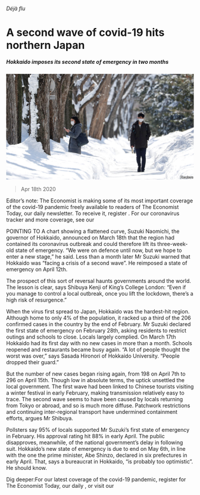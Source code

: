 ###### Déjà flu

# A second wave of covid-19 hits northern Japan 

##### Hokkaido imposes its second state of emergency in two months 

![image](images/20200418_ASP005_0.jpg) 

> Apr 18th 2020 

Editor’s note: The Economist is making some of its most important coverage of the covid-19 pandemic freely available to readers of The Economist Today, our daily newsletter. To receive it, register . For our coronavirus tracker and more coverage, see our 

POINTING TO A chart showing a flattened curve, Suzuki Naomichi, the governor of Hokkaido, announced on March 18th that the region had contained its coronavirus outbreak and could therefore lift its three-week-old state of emergency. “We were on defence until now, but we hope to enter a new stage,” he said. Less than a month later Mr Suzuki warned that Hokkaido was “facing a crisis of a second wave”. He reimposed a state of emergency on April 12th.

The prospect of this sort of reversal haunts governments around the world. The lesson is clear, says Shibuya Kenji of King’s College London: “Even if you manage to control a local outbreak, once you lift the lockdown, there’s a high risk of resurgence.”


When the virus first spread to Japan, Hokkaido was the hardest-hit region. Although home to only 4% of the population, it racked up a third of the 206 confirmed cases in the country by the end of February. Mr Suzuki declared the first state of emergency on February 28th, asking residents to restrict outings and schools to close. Locals largely complied. On March 17th Hokkaido had its first day with no new cases in more than a month. Schools reopened and restaurants became busy again. “A lot of people thought the worst was over,” says Sasada Hironori of Hokkaido University. “People dropped their guard.”

But the number of new cases began rising again, from 198 on April 7th to 296 on April 15th. Though low in absolute terms, the uptick unsettled the local government. The first wave had been linked to Chinese tourists visiting a winter festival in early February, making transmission relatively easy to trace. The second wave seems to have been caused by locals returning from Tokyo or abroad, and so is much more diffuse. Patchwork restrictions and continuing inter-regional transport have undermined containment efforts, argues Mr Shibuya.

Pollsters say 95% of locals supported Mr Suzuki’s first state of emergency in February. His approval rating hit 88% in early April. The public disapproves, meanwhile, of the national government’s delay in following suit. Hokkaido’s new state of emergency is due to end on May 6th, in line with the one the prime minister, Abe Shinzo, declared in six prefectures in early April. That, says a bureaucrat in Hokkaido, “is probably too optimistic”. He should know.

Dig deeper:For our latest coverage of the covid-19 pandemic, register for The Economist Today, our daily , or visit our 


